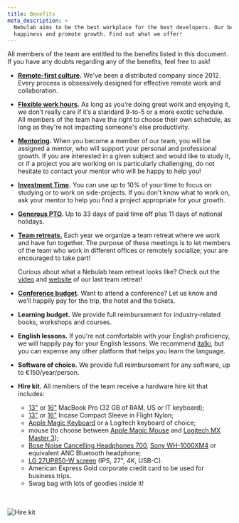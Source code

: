 ```yaml
---
title: Benefits
meta_description: >
  Nebulab aims to be the best workplace for the best developers. Our benefits are meant to increase
  happiness and promote growth. Find out what we offer!
---
```


All members of the team are entitled to the benefits listed in this document. If you have any doubts
regarding any of the benefits, feel free to ask!

- **[Remote-first culture](/how-we-work/where-when-and-how/#remote-work).**
  We've been a distributed company since 2012. Every process is obsessively designed for effective
  remote work and collaboration.
- **[Flexible work hours](/how-we-work/where-when-and-how).**
  As long as you’re doing great work and enjoying it, we don’t really care if it’s a standard 9-to-5
  or a more exotic schedule. All members of the team have the right to choose their own schedule,
  as long as they're not impacting someone's else productivity.
- **[Mentoring](/personal-growth/mentoring-and-one-on-ones).**
  When you become a member of our team, you will be assigned a mentor, who will support your
  personal and professional growth. If you are interested in a given subject and would
  like to study it, or if a project you are working on is particularly challenging, do not hesitate
  to contact your mentor who will be happy to help you!
- **[Investment Time](/personal-growth/investment-time).**
  You can use up to 10% of your time to focus on studying or to work on side-projects. If you don't
  know what to work on, ask your mentor to help you find a project appropriate for your growth.
- **[Generous PTO](/people-ops/paid-time-off).**
  Up to 33 days of paid time off plus 11 days of national holidays.
- **[Team retreats.](/people-ops/travel-policy/#team-retreats)**
  Each year we organize a team retreat where we work and have fun together. The purpose of these
  meetings is to let members of the team who work in different offices or remotely socialize; your
  are encouraged to take part!

  Curious about what a Nebulab team retreat looks like? Check out the [video](https://youtu.be/gXsDfOmC6eY) and
  [website](https://retreat2019.nebulab.com) of our last team retreat!
- **[Conference budget](/personal-growth/conferences).**
  Want to attend a conference? Let us know and we’ll happily pay for the trip, the hotel and the tickets.
- **Learning budget.** We provide full reimbursement for industry-related books, workshops and courses.
- **English lessons.** If you're not comfortable with your English proficiency, we will happily pay
  for your English lessons. We recommend [italki](https://www.italki.com/), but you can expense any
  other platform that helps you learn the language.
- **Software of choice.** We provide full reimbursement for any software, up to €150/year/person.
- **Hire kit.** All members of the team receive a hardware hire kit that includes:
  - [13"](https://www.apple.com/shop/buy-mac/macbook-pro/13-inch-space-gray-2.0ghz-intel-core-i5-quad-core-processor-with-intel-iris-plus-graphics-512gb#)
  or [16"](https://www.apple.com/shop/buy-mac/macbook-pro/16-inch-space-gray-2.6ghz-6-core-processor-512gb#)
  MacBook Pro (32 GB of RAM, US or IT keyboard);
  - [13"](https://www.apple.com/shop/product/HPLG2ZM/A/incase-13-compact-sleeve-in-flight-nylon-for-macbook-air-and-macbook-pro)
  or [16"](https://www.apple.com/shop/product/HPCZ2ZM/A/incase-compact-sleeve-in-flight-nylon-for-16-macbook-pro-and-15-macbook-pro)
  Incase Compact Sleeve in Flight Nylon;
  - [Apple Magic Keyboard](https://www.apple.com/shop/product/MLA22LL/A/magic-keyboard-us-english)
  or a Logitech keyboard of choice;
  - mouse (to choose between [Apple Magic Mouse](https://www.apple.com/shop/product/MLA02LL/A/magic-mouse-2-silver)
  and [Logitech MX Master 3](https://www.logitech.com/en-us/products/mice/mx-master-3-mac-wireless-mouse.910-005693.html));
  - [Bose Noise Cancelling Headphones 700](https://www.bose.com/en_us/products/headphones/noise_cancelling_headphones/noise-cancelling-headphones-700.html#v=noise_cancelling_headphones_700_black), [Sony WH-1000XM4](https://electronics.sony.com/audio/headphones/headband/p/wh1000xm4)
  or equivalent ANC Bluetooth headphone;
  - [LG 27UP850-W screen](https://www.lg.com/us/monitors/lg-27up850-w-uhd-monitor) (IPS, 27", 4K,
  USB-C).
  - American Express Gold corporate credit card to be used for business trips.
  - Swag bag with lots of goodies inside it!
  <br>
  <br>

![Hire kit](hire-kit.jpg)
